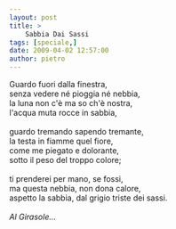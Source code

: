```yaml
---
layout: post
title: >
    Sabbia Dai Sassi
tags: [speciale,]
date: 2009-04-02 12:57:00
author: pietro
---
```

Guardo fuori dalla finestra,<br/>senza vedere né pioggia né nebbia,<br/>la luna non c'è ma so ch'è nostra,<br/>l'acqua muta rocce in sabbia,<br/><br/>guardo tremando sapendo tremante,<br/>la testa in fiamme quel fiore,<br/>come me piegato e dolorante,<br/>sotto il peso del troppo colore;<br/><br/>ti prenderei per mano, se fossi,<br/>ma questa nebbia, non dona calore,<br/>aspetto la sabbia, dal grigio triste dei sassi.<br/><br/><span style="font-style: italic">Al Girasole...</span>
